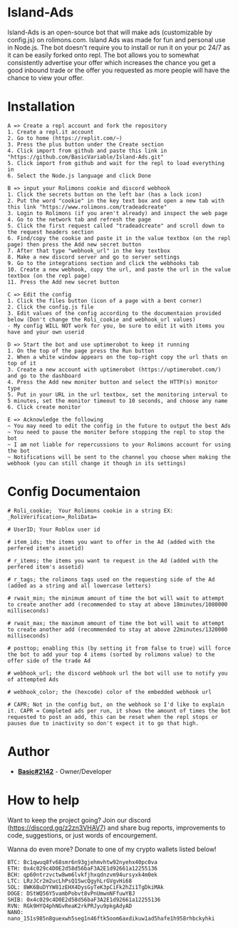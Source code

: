 # Island-Ads
Island-Ads is an open-source bot that will make ads (customizable by config.js) on rolimons.com. Island Ads was made for fun and personal use in Node.js. The bot doesn't require you to install or run it on your pc 24/7 as it can be easily forked onto repl. The bot allows you to somewhat consistently advertise your offer which increases the chance you get a good inbound trade or the offer you requested as more people will have the chance to view your offer.

# Installation
```
A => Create a repl account and fork the repository
1. Create a repl.it account
2. Go to home (https://replit.com/~)
3. Press the plus button under the Create section
4. Click import from github and paste this link in "https://github.com/BasicVariable/Island-Ads.git"
5. Click import from github and wait for the repl to load everything in
6. Select the Node.js language and click Done

B => input your Rolimons cookie and discord webhook
1. Click the secrets button on the left bar (has a lock icon)
2. Put the word "cookie" in the key text box and open a new tab with this link "https://www.rolimons.com/tradeadcreate"
3. Login to Rolimons (if you aren't already) and inspect the web page
4. Go to the network tab and refresh the page 
5. Click the first request called "tradeadcreate" and scroll down to the request headers section
6. Find/copy the cookie and paste it in the value textbox (on the repl page) then press the Add new secret button
7. After that type "webhook_url" in the key textbox
8. Make a new discord server and go to server settings 
9. Go to the integrations section and click the webhooks tab
10. Create a new webhook, copy the url, and paste the url in the value textbox (on the repl page)
11. Press the Add new secret button

C => Edit the config
1. Click the files button (icon of a page with a bent corner)
2. Click the config.js file 
3. Edit values of the config according to the documentaion provided below (Don't change the Roli_cookie and webhook_url values)
- My config WILL NOT work for you, be sure to edit it with items you have and your own userid

D => Start the bot and use uptimerobot to keep it running
1. On the top of the page press the Run button 
2. When a white window appears on the top-right copy the url thats on top of it
3. Create a new account with uptimerobot (https://uptimerobot.com/) and go to the dashboard 
4. Press the Add new moniter button and select the HTTP(s) monitor type
5. Put in your URL in the url textbox, set the monitoring interval to 5 minutes, set the monitor timeout to 10 seconds, and choose any name
6. Click create monitor

E => Acknowledge the following
~ You may need to edit the config in the future to output the best Ads
~ You need to pause the moniter before stopping the repl to stop the bot
~ I am not liable for repercussions to your Rolimons account for using the bot
~ Notifications will be sent to the channel you choose when making the webhook (you can still change it though in its settings)
```

# Config Documentaion
```
# Roli_cookie;	Your Rolimons cookie in a string EX: _RoliVerification=_RoliData=

# UserID; Your Roblox user id

# item_ids; the items you want to offer in the Ad (added with the perfered item's assetid)

# r_items; the items you want to request in the Ad (added with the perfered item's assetid)

# r_tags; the rolimons tags used on the requesting side of the Ad (added as a string and all lowercase letters)

# rwait_min; the minimum amount of time the bot will wait to attempt to create another add (recommended to stay at above 18minutes/1080000 milliseconds)

# rwait_max; the maximum amount of time the bot will wait to attempt to create another add (recommended to stay at above 22minutes/1320000 milliseconds)

# posttop; enabling this (by setting it from false to true) will force the bot to add your top 4 items (sorted by rolimons value) to the offer side of the trade Ad

# webhook_url; the discord webhook url the bot will use to notify you of attempted Ads

# webhook_color; the (hexcode) color of the embedded webhook url

# CAPR; Not in the config but, on the webhook so I'd like to explain it. CAPR = Completed ads per run, it shows the amount of times the bot requested to post an add, this can be reset when the repl stops or pauses due to inactivity so don't expect it to go that high.
```
# Author
* [**Basic#2142**](https://www.roblox.com/users/643454786/profile) - Owner/Developer

# How to help
Want to keep the project going? Join our discord (https://discord.gg/z2zn3VHAV7) and share bug reports, improvements to code, suggestions, or just words of encourgement. 

Wanna do even more? Donate to one of my crypto wallets listed below!
```
BTC: Bc1qwuq8fv68smr6n93gjehmvhtw92nyehx40pc0va
ETH: 0x4c029c4D0E2d58d56baF3A2E1d92661a12255136
BCH: qp60ntrzvctw8wm6lvkfjhxqdnzvm94ursyxk4m0ek
LTC: LRzJCr2m2ucLhPsQ1SwcQgyhLrGVgvHi68
SOL: 8WK6BuDYYW81zEHX4DysGyTeK3pCiFk2hZi1TgDkiMAk
DOGE: DStWQ56Y5vambPobvt8vPnUmwnNFfuwYBJ
SHIB: 0x4c029c4D0E2d58d56baF3A2E1d92661a12255136
RVN: RGk9HYQ4phNGvReaK2rkPRJyu9pkgAdyAD
NANO: nano_151s985n8guexwh5seg1n46ftk5oom6axdikuw1ad5hafe1h958rhbckyhki
```

